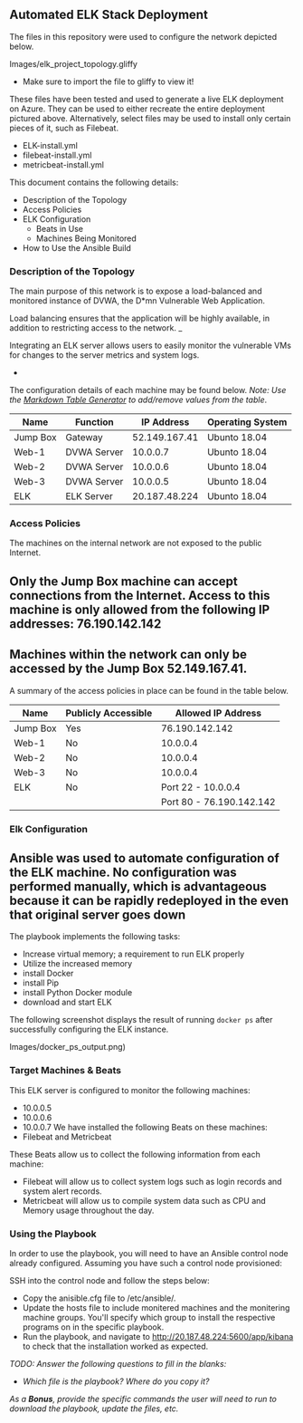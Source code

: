 ## Automated ELK Stack Deployment

The files in this repository were used to configure the network depicted below.

Images/elk_project_topology.gliffy
- Make sure to import the file to gliffy to view it!

These files have been tested and used to generate a live ELK deployment on Azure. They can be used to either recreate the entire deployment pictured above. Alternatively, select files may be used to install only certain pieces of it, such as Filebeat.
- ELK-install.yml
- filebeat-install.yml
- metricbeat-install.yml


This document contains the following details:
- Description of the Topology
- Access Policies
- ELK Configuration
  - Beats in Use
  - Machines Being Monitored
- How to Use the Ansible Build


### Description of the Topology

The main purpose of this network is to expose a load-balanced and monitored instance of DVWA, the D*mn Vulnerable Web Application.

Load balancing ensures that the application will be highly available, in addition to restricting access to the network.
_

Integrating an ELK server allows users to easily monitor the vulnerable VMs for changes to the server metrics and system logs.

-
The configuration details of each machine may be found below.
_Note: Use the [Markdown Table Generator](http://www.tablesgenerator.com/markdown_tables) to add/remove values from the table_.

| Name     | Function    | IP Address    | Operating System |
|----------|-------------|---------------|------------------|
| Jump Box | Gateway     | 52.149.167.41 | Ubunto 18.04     |
| Web-1    | DVWA Server | 10.0.0.7      | Ubunto 18.04     |
| Web-2    | DVWA Server | 10.0.0.6      | Ubunto 18.04     |
| Web-3    | DVWA Server | 10.0.0.5      | Ubunto 18.04     |
| ELK      | ELK Server  | 20.187.48.224 | Ubunto 18.04     |

### Access Policies

The machines on the internal network are not exposed to the public Internet. 

Only the Jump Box
 machine can accept connections from the Internet. Access to this machine is only allowed from the following IP addresses: 76.190.142.142
- 

Machines within the network can only be accessed by the Jump Box 52.149.167.41.
-

A summary of the access policies in place can be found in the table below.

| Name     | Publicly Accessible | Allowed IP Address       |
|----------|---------------------|--------------------------|
| Jump Box | Yes                 | 76.190.142.142           |
| Web-1    | No                  | 10.0.0.4                 |
| Web-2    | No                  | 10.0.0.4                 |
| Web-3    | No                  | 10.0.0.4                 |
| ELK      | No                  | Port 22 - 10.0.0.4       |
|          |                     | Port 80 - 76.190.142.142 |

### Elk Configuration

Ansible was used to automate configuration of the ELK machine. No configuration was performed manually, which is advantageous because it can be rapidly redeployed in the even that original server goes down
-

The playbook implements the following tasks:
- Increase virtual memory; a requirement to run ELK properly
- Utilize the increased memory
- install Docker
- install Pip
- install Python Docker module
- download and start ELK

The following screenshot displays the result of running `docker ps` after successfully configuring the ELK instance.

Images/docker_ps_output.png)

### Target Machines & Beats
This ELK server is configured to monitor the following machines:
- 10.0.0.5
- 10.0.0.6
- 10.0.0.7
We have installed the following Beats on these machines:
- Filebeat and Metricbeat

These Beats allow us to collect the following information from each machine:
- Filebeat will allow us to collect system logs such as login records and system alert records.
- Metricbeat will allow us to compile system data such as CPU and Memory usage throughout the day.

### Using the Playbook
In order to use the playbook, you will need to have an Ansible control node already configured. Assuming you have such a control node provisioned: 

SSH into the control node and follow the steps below:
- Copy the anisible.cfg file to /etc/ansible/.
- Update the hosts file to include monitered machines and the monitering machine groups. You'll specify which group to install the respective programs on in the specific playbook.
- Run the playbook, and navigate to http://20.187.48.224:5600/app/kibana to check that the installation worked as expected.

_TODO: Answer the following questions to fill in the blanks:_
- _Which file is the playbook? Where do you copy it?_


_As a **Bonus**, provide the specific commands the user will need to run to download the playbook, update the files, etc._
